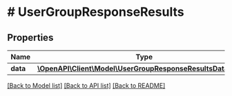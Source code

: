 # # UserGroupResponseResults

## Properties

Name | Type | Description | Notes
------------ | ------------- | ------------- | -------------
**data** | [**\OpenAPI\Client\Model\UserGroupResponseResultsDataInner[]**](UserGroupResponseResultsDataInner.md) |  | [optional]

[[Back to Model list]](../../README.md#models) [[Back to API list]](../../README.md#endpoints) [[Back to README]](../../README.md)
